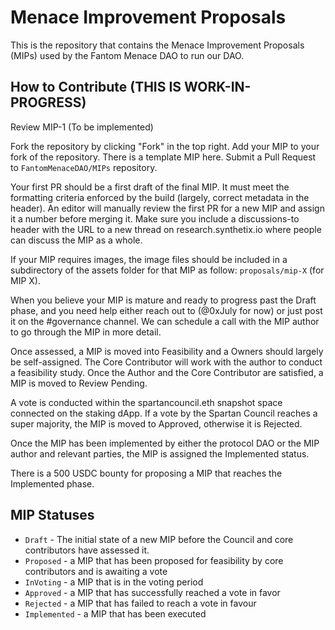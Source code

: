 # Menace Improvement Proposals

This is the repository that contains the Menace Improvement Proposals (MIPs) used by the Fantom Menace DAO to run our DAO. 


## How to Contribute (THIS IS WORK-IN-PROGRESS)

Review MIP-1 (To be implemented) 

Fork the repository by clicking "Fork" in the top right.
Add your MIP to your fork of the repository. There is a template MIP here.
Submit a Pull Request to `FantomMenaceDAO/MIPs` repository.

Your first PR should be a first draft of the final MIP. It must meet the formatting criteria enforced by the build (largely, correct metadata in the header). An editor will manually review the first PR for a new MIP and assign it a number before merging it. Make sure you include a discussions-to header with the URL to a new thread on research.synthetix.io where people can discuss the MIP as a whole.

If your MIP requires images, the image files should be included in a subdirectory of the assets folder for that MIP as follow: `proposals/mip-X` (for MIP X).

When you believe your MIP is mature and ready to progress past the Draft phase, and you need help either reach out to (@0xJuly for now) or just post it on the #governance channel. We can schedule a call with the MIP author to go through the MIP in more detail.

Once assessed, a MIP is moved into Feasibility and a Owners should largely be self-assigned. The Core Contributor will work with the author to conduct a feasibility study. Once the Author and the Core Contributor are satisfied, a MIP is moved to Review Pending. 

A vote is conducted within the spartancouncil.eth snapshot space connected on the staking dApp. If a vote by the Spartan Council reaches a super majority, the MIP is moved to Approved, otherwise it is Rejected.

Once the MIP has been implemented by either the protocol DAO or the MIP author and relevant parties, the MIP is assigned the Implemented status. 

There is a 500 USDC bounty for proposing a MIP that reaches the Implemented phase.

## MIP Statuses
- `Draft` - The initial state of a new MIP before the Council and core contributors have assessed it.
- `Proposed` - a MIP that has been proposed for feasibility by core contributors and is awaiting a vote
- `InVoting` - a MIP that is in the voting period
- `Approved` - a MIP that has successfully reached a vote in favor
- `Rejected` - a MIP that has failed to reach a vote in favour
- `Implemented` - a MIP that has been executed
